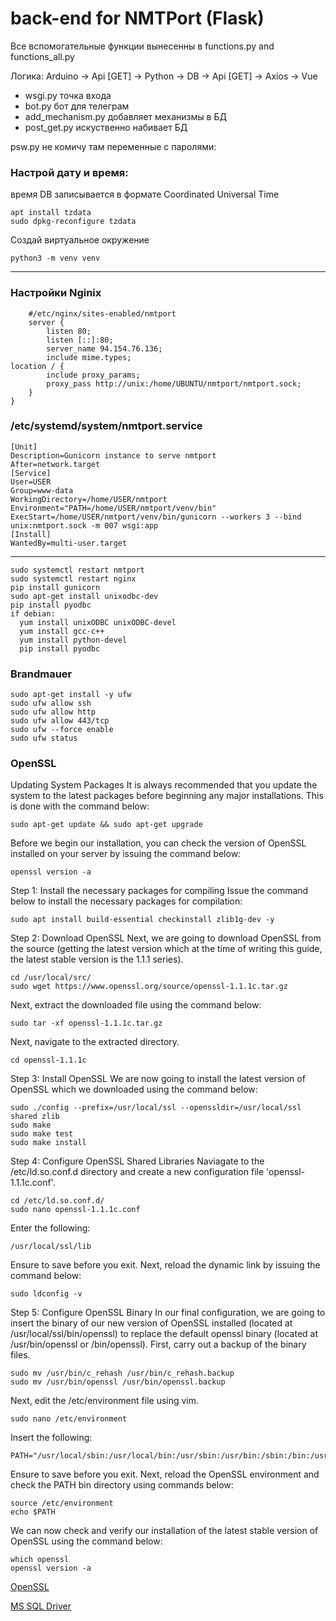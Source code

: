 #  back-end for NMTPort (Flask)

Все вспомогательные функции вынесенны в functions.py and functions_all.py

Логика: Arduino -> Api [GET] -> Python -> DB -> Api [GET] -> Axios -> Vue  
+ wsgi.py точка входа  
+ bot.py бот для телеграм  
+ add_mechanism.py добавляет механизмы в БД  
+ post_get.py искуственно набивает БД  

psw.py не комичу там переменные с паролями:

### Настрой дату и время: 
время DB записывается в формате Coordinated Universal Time 

    apt install tzdata 
    sudo dpkg-reconfigure tzdata

Создай виртуальное окружение

    python3 -m venv venv

* * *
### Настройки Nginix

        #/etc/nginx/sites-enabled/nmtport 
        server {
            listen 80;
            listen [::]:80;
            server_name 94.154.76.136;
            include mime.types;
    location / {
            include proxy_params;
            proxy_pass http://unix:/home/UBUNTU/nmtport/nmtport.sock;
        }
    }

### /etc/systemd/system/nmtport.service
    [Unit]
    Description=Gunicorn instance to serve nmtport
    After=network.target
    [Service]
    User=USER
    Group=www-data
    WorkingDirectory=/home/USER/nmtport
    Environment="PATH=/home/USER/nmtport/venv/bin"
    ExecStart=/home/USER/nmtport/venv/bin/gunicorn --workers 3 --bind unix:nmtport.sock -m 007 wsgi:app
    [Install]
    WantedBy=multi-user.target

* * *

    sudo systemctl restart nmtport
    sudo systemctl restart nginx
    pip install gunicorn
    sudo apt-get install unixodbc-dev
    pip install pyodbc
    if debian:
      yum install unixODBC unixODBC-devel
      yum install gcc-c++
      yum install python-devel
      pip install pyodbc

### Brandmauer
    sudo apt-get install -y ufw
    sudo ufw allow ssh
    sudo ufw allow http
    sudo ufw allow 443/tcp
    sudo ufw --force enable
    sudo ufw status

### OpenSSL
Updating System Packages
It is always recommended that you update the system to the latest packages before beginning any major installations. This is done with the command below:
    
    sudo apt-get update && sudo apt-get upgrade

Before we begin our installation, you can check the version of OpenSSL installed on your server by issuing the command below:
    
    openssl version -a

Step 1: Install the necessary packages for compiling
Issue the command below to install the necessary packages for compilation:

    sudo apt install build-essential checkinstall zlib1g-dev -y

Step 2: Download OpenSSL
Next, we are going to download OpenSSL from the source (getting the latest version which at the time of writing this guide, the latest stable version is the 1.1.1 series).
    
    cd /usr/local/src/
    sudo wget https://www.openssl.org/source/openssl-1.1.1c.tar.gz

Next, extract the downloaded file using the command below:

    sudo tar -xf openssl-1.1.1c.tar.gz

Next, navigate to the extracted directory.

    cd openssl-1.1.1c

Step 3: Install OpenSSL
We are now going to install the latest version of OpenSSL which we downloaded using the command below:

    sudo ./config --prefix=/usr/local/ssl --openssldir=/usr/local/ssl shared zlib
    sudo make
    sudo make test
    sudo make install

Step 4: Configure OpenSSL Shared Libraries
Naviagate to the /etc/ld.so.conf.d directory and create a new configuration file 'openssl-1.1.1c.conf'.

    cd /etc/ld.so.conf.d/
    sudo nano openssl-1.1.1c.conf

Enter the following:

    /usr/local/ssl/lib

Ensure to save before you exit.
Next, reload the dynamic link by issuing the command below:

    sudo ldconfig -v

Step 5: Configure OpenSSL Binary
In our final configuration, we are going to insert the binary of our new version of OpenSSL installed (located at /usr/local/ssl/bin/openssl) to replace the default openssl binary (located at /usr/bin/openssl or /bin/openssl).
First, carry out a backup of the binary files.

    sudo mv /usr/bin/c_rehash /usr/bin/c_rehash.backup
    sudo mv /usr/bin/openssl /usr/bin/openssl.backup

Next, edit the /etc/environment file using vim.

    sudo nano /etc/environment

Insert the following:

    PATH="/usr/local/sbin:/usr/local/bin:/usr/sbin:/usr/bin:/sbin:/bin:/usr/games:/usr/local/games:/usr/local/ssl/bin"

Ensure to save before you exit.
Next, reload the OpenSSL environment and check the PATH bin directory using commands below:

    source /etc/environment
    echo $PATH

We can now check and verify our installation of the latest stable version of OpenSSL using the command below:

    which openssl
    openssl version -a


[OpenSSL](https://cloudwafer.com/blog/installing-openssl-on-ubuntu-16-04-18-04)

[MS SQL Driver](https://docs.microsoft.com/ru-ru/sql/connect/odbc/linux-mac/installing-the-microsoft-odbc-driver-for-sql-server?view=sql-server-ver15)

